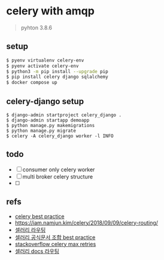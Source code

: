 # celery with amqp
> pyhton 3.8.6

## setup
```bash
$ pyenv virtualenv celery-env
$ pyenv activate celery-env
$ python3 -m pip install --upgrade pip
$ pip install celery django sqlalchemy
$ docker compose up
```

## celery-django setup
```
$ django-admin startproject celery_django .
$ django-admin startapp demoapp
$ python manage.py makemigrations
$ python manage.py migrate
$ celery -A celery_django worker -l INFO
```


## todo
- [ ] consumer only celery worker
- [ ] multi broker celery structure
- [ ] 


## refs
- [celery best practice](https://gist.github.com/IrSent/5e4820f6b187d3654967b55e27d5d204)
- https://iam.namjun.kim/celery/2018/09/09/celery-routing/
- [셀러리 라우팅](https://stackoverflow.com/questions/28025053/celery-worker-sleep-not-working-correctly)
- [셀러리 공식문서 조합 best practice](http://docs.celeryq.org/en/latest/userguide/tasks.html#task-synchronous-subtasks)
- [stackoverflow celery max retries](https://stackoverflow.com/a/35665039)
- [셀러리 docs 라우팅](https://docs.celeryproject.org/en/stable/userguide/routing.html)